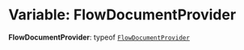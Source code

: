 # Variable: FlowDocumentProvider

**FlowDocumentProvider**: typeof [`FlowDocumentProvider`](/en/auto-docs/document/variables/FlowDocumentProvider-1.md)
